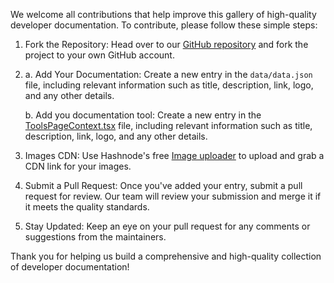 We welcome all contributions that help improve this gallery of high-quality developer documentation. To contribute, please follow these simple steps:

1. Fork the Repository: Head over to our [GitHub repository](https://github.com/Hashnode/awesome-docs-gallery/) and fork the project to your own GitHub account.
2. a. Add Your Documentation: Create a new entry in the `data/data.json` file, including relevant information such as title, description, link, logo, and any other details.
   
   b. Add you documentation tool: Create a new entry in the [ToolsPageContext.tsx](https://github.com/Hashnode/awesome-docs-gallery/blob/main/src/components/ToolsPageContent.tsx) file, including relevant information such as title, description, link, logo, and any other details.

4. Images CDN: Use Hashnode's free [Image uploader](https://hashnode.com/uploader) to upload and grab a CDN link for your images.
5. Submit a Pull Request: Once you've added your entry, submit a pull request for review. Our team will review your submission and merge it if it meets the quality standards.
6. Stay Updated: Keep an eye on your pull request for any comments or suggestions from the maintainers.

Thank you for helping us build a comprehensive and high-quality collection of developer documentation!
